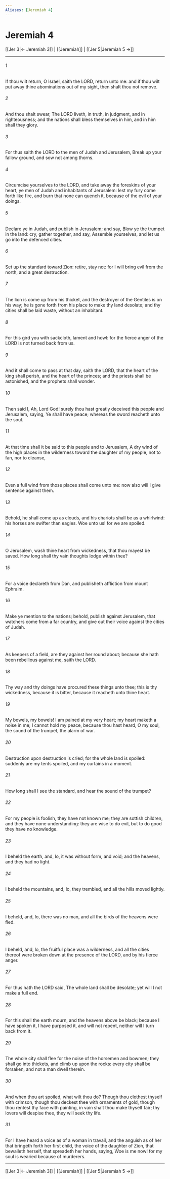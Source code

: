 ```yaml
---
Aliases: [Jeremiah 4]
---
```

# Jeremiah 4

[[Jer 3|← Jeremiah 3]] | [[Jeremiah]] | [[Jer 5|Jeremiah 5 →]]
***



###### 1 
If thou wilt return, O Israel, saith the LORD, return unto me: and if thou wilt put away thine abominations out of my sight, then shalt thou not remove. 

###### 2 
And thou shalt swear, The LORD liveth, in truth, in judgment, and in righteousness; and the nations shall bless themselves in him, and in him shall they glory. 

###### 3 
For thus saith the LORD to the men of Judah and Jerusalem, Break up your fallow ground, and sow not among thorns. 

###### 4 
Circumcise yourselves to the LORD, and take away the foreskins of your heart, ye men of Judah and inhabitants of Jerusalem: lest my fury come forth like fire, and burn that none can quench it, because of the evil of your doings. 

###### 5 
Declare ye in Judah, and publish in Jerusalem; and say, Blow ye the trumpet in the land: cry, gather together, and say, Assemble yourselves, and let us go into the defenced cities. 

###### 6 
Set up the standard toward Zion: retire, stay not: for I will bring evil from the north, and a great destruction. 

###### 7 
The lion is come up from his thicket, and the destroyer of the Gentiles is on his way; he is gone forth from his place to make thy land desolate; and thy cities shall be laid waste, without an inhabitant. 

###### 8 
For this gird you with sackcloth, lament and howl: for the fierce anger of the LORD is not turned back from us. 

###### 9 
And it shall come to pass at that day, saith the LORD, that the heart of the king shall perish, and the heart of the princes; and the priests shall be astonished, and the prophets shall wonder. 

###### 10 
Then said I, Ah, Lord God! surely thou hast greatly deceived this people and Jerusalem, saying, Ye shall have peace; whereas the sword reacheth unto the soul. 

###### 11 
At that time shall it be said to this people and to Jerusalem, A dry wind of the high places in the wilderness toward the daughter of my people, not to fan, nor to cleanse, 

###### 12 
Even a full wind from those places shall come unto me: now also will I give sentence against them. 

###### 13 
Behold, he shall come up as clouds, and his chariots shall be as a whirlwind: his horses are swifter than eagles. Woe unto us! for we are spoiled. 

###### 14 
O Jerusalem, wash thine heart from wickedness, that thou mayest be saved. How long shall thy vain thoughts lodge within thee? 

###### 15 
For a voice declareth from Dan, and publisheth affliction from mount Ephraim. 

###### 16 
Make ye mention to the nations; behold, publish against Jerusalem, that watchers come from a far country, and give out their voice against the cities of Judah. 

###### 17 
As keepers of a field, are they against her round about; because she hath been rebellious against me, saith the LORD. 

###### 18 
Thy way and thy doings have procured these things unto thee; this is thy wickedness, because it is bitter, because it reacheth unto thine heart. 

###### 19 
My bowels, my bowels! I am pained at my very heart; my heart maketh a noise in me; I cannot hold my peace, because thou hast heard, O my soul, the sound of the trumpet, the alarm of war. 

###### 20 
Destruction upon destruction is cried; for the whole land is spoiled: suddenly are my tents spoiled, and my curtains in a moment. 

###### 21 
How long shall I see the standard, and hear the sound of the trumpet? 

###### 22 
For my people is foolish, they have not known me; they are sottish children, and they have none understanding: they are wise to do evil, but to do good they have no knowledge. 

###### 23 
I beheld the earth, and, lo, it was without form, and void; and the heavens, and they had no light. 

###### 24 
I beheld the mountains, and, lo, they trembled, and all the hills moved lightly. 

###### 25 
I beheld, and, lo, there was no man, and all the birds of the heavens were fled. 

###### 26 
I beheld, and, lo, the fruitful place was a wilderness, and all the cities thereof were broken down at the presence of the LORD, and by his fierce anger. 

###### 27 
For thus hath the LORD said, The whole land shall be desolate; yet will I not make a full end. 

###### 28 
For this shall the earth mourn, and the heavens above be black; because I have spoken it, I have purposed it, and will not repent, neither will I turn back from it. 

###### 29 
The whole city shall flee for the noise of the horsemen and bowmen; they shall go into thickets, and climb up upon the rocks: every city shall be forsaken, and not a man dwell therein. 

###### 30 
And when thou art spoiled, what wilt thou do? Though thou clothest thyself with crimson, though thou deckest thee with ornaments of gold, though thou rentest thy face with painting, in vain shalt thou make thyself fair; thy lovers will despise thee, they will seek thy life. 

###### 31 
For I have heard a voice as of a woman in travail, and the anguish as of her that bringeth forth her first child, the voice of the daughter of Zion, that bewaileth herself, that spreadeth her hands, saying, Woe is me now! for my soul is wearied because of murderers.

***
[[Jer 3|← Jeremiah 3]] | [[Jeremiah]] | [[Jer 5|Jeremiah 5 →]]
